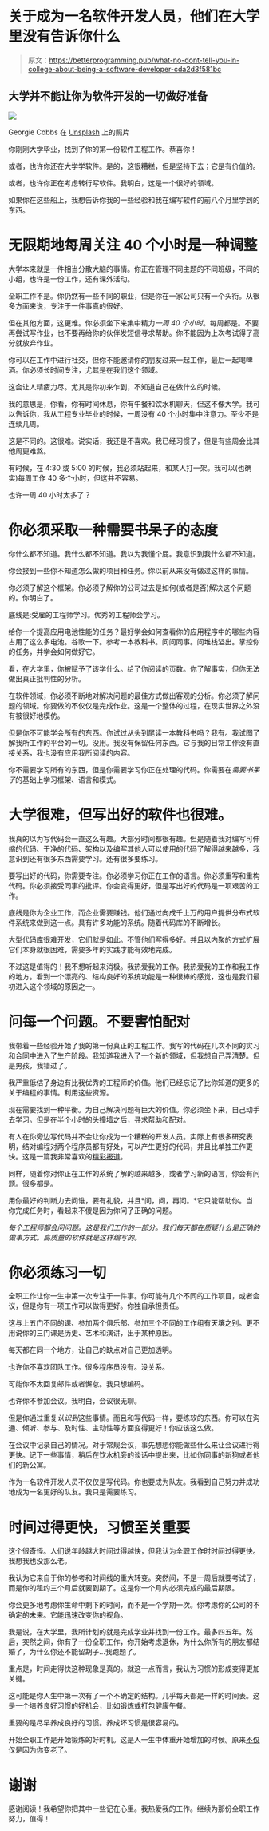 # 关于成为一名软件开发人员，他们在大学里没有告诉你什么

> 原文：<https://betterprogramming.pub/what-no-dont-tell-you-in-college-about-being-a-software-developer-cda2d3f581bc>

## 大学并不能让你为软件开发的一切做好准备

![](img/71f85721a24d7a472c1153f884395fab.png)

Georgie Cobbs 在 [Unsplash](https://unsplash.com/s/photos/office?utm_source=unsplash&utm_medium=referral&utm_content=creditCopyText) 上的照片

你刚刚大学毕业，找到了你的第一份软件工程工作。恭喜你！

或者，也许你还在大学学软件。是的，这很糟糕，但是坚持下去；它是有价值的。

或者，也许你正在考虑转行写软件。我明白，这是一个很好的领域。

如果你在这些船上，我想告诉你我的一些经验和我在编写软件的前八个月里学到的东西。

# 无限期地每周关注 40 个小时是一种调整

大学本来就是一件相当分散大脑的事情。你正在管理不同主题的不同班级，不同的小组，也许是一份工作，还有课外活动。

全职工作不是。你仍然有一些不同的职业，但是你在一家公司只有一个头衔。从很多方面来说，专注于一件事真的很好。

但在其他方面，这更难。你必须坐下来集中精力*一周 40 个小时*。每周都是。不要再尝试写作业，也不要再给你的伙伴发短信寻求帮助。你不能因为上次考试得了高分就放弃作业。

你可以在工作中进行社交，但你不能邀请你的朋友过来一起工作，最后一起喝啤酒。你必须长时间专注，尤其是在我们这个领域。

这会让人精疲力尽。尤其是你初来乍到，不知道自己在做什么的时候。

我的意思是，你看，你有时间休息，你有午餐和饮水机聊天，但这不像大学。我可以告诉你，我从工程专业毕业的时候，一周没有 40 个小时集中注意力。至少不是连续几周。

这是不同的。这很难。说实话，我还是不喜欢。我已经习惯了，但是有些周会比其他周更难熬。

有时候，在 4:30 或 5:00 的时候，我必须站起来，和某人打一架。我可以(也确实)每周工作 40 多个小时，但这并不容易。

也许一周 40 小时太多了？

# 你必须采取一种需要书呆子的态度

你什么都不知道。我什么都不知道。我以为我懂个屁。我意识到我什么都不知道。

你会接到一些你不知道怎么做的项目和任务。你以前从来没有做过这样的事情。

你必须了解这个框架。你必须了解你的公司过去是如何(或者是否)解决这个问题的。你明白了。

底线是:受雇的工程师学习。优秀的工程师会学习。

给你一个提高应用电池性能的任务？最好学会如何查看你的应用程序中的哪些内容占用了这么多电池。谷歌一下。参考一本教科书。问问同事。问堆栈溢出。掌控你的任务，并学会如何做好它。

看，在大学里，你被赋予了该学什么。给了你阅读的页数。你了解事实，但你无法做出真正批判性的分析。

在软件领域，你必须不断地对解决问题的最佳方式做出客观的分析。你必须了解问题的领域。你要做的不仅仅是完成作业。这是一个整体的过程，在现实世界之外没有被很好地模仿。

但是你不可能学会所有的东西。你试过从头到尾读一本教科书吗？我有。我试图了解我所工作的平台的一切。没用。我没有保留任何东西。它与我的日常工作没有直接关系，我也没有应用我所阅读的内容。

你不需要学习所有的东西，但是你需要学习你正在处理的代码。你需要在*需要书呆子*的基础上学习框架、语言和模式。

# 大学很难，但写出好的软件也很难。

我真的以为写代码会一直这么有趣。大部分时间都很有趣。但是随着我对编写可伸缩的代码、干净的代码、架构以及编写其他人可以使用的代码了解得越来越多，我意识到还有很多东西需要学习。还有很多要练习。

要写出好的代码，你需要专注。你必须学习你正在工作的语言。你必须重写和重构代码。你必须接受同事的批评。你会变得更好，但是写出好的代码是一项艰苦的工作。

底线是你为企业工作，而企业需要赚钱。他们通过向成千上万的用户提供分布式软件系统来做到这一点。具有许多功能的系统。随着代码库的不断增长。

大型代码库很难开发，它们就是如此。不管他们写得多好。并且以内聚的方式扩展它们本身就很困难，需要多年的实践才能有效地完成。

不过这是值得的！我不想听起来消极。我热爱我的工作。我热爱我的工作和我工作的地方。看到一个漂亮的、结构良好的系统功能是一种很棒的感觉，这也是我们最初进入这个领域的原因之一。

# 问每一个问题。不要害怕配对

我带着一些经验开始了我的第一份真正的工程工作。我写的代码在几次不同的实习和合同中进入了生产阶段。我知道我进入了一个新的领域，但我想自己弄清楚。但是男孩，我错过了。

我严重低估了身边有比我优秀的工程师的价值。他们已经忘记了比你知道的更多的关于编程的事情。利用这些资源。

现在需要找到一种平衡。为自己解决问题有巨大的价值。你必须坐下来，自己动手去学习。但是在半个小时的头撞墙之后，寻求帮助和配对。

有人在你旁边写代码并不会让你成为一个糟糕的开发人员。实际上有很多研究表明，结对编程对两个程序员都有好处，可以产生更好的代码，并且比单独工作更快。这是一篇我非常喜欢的[精彩报道](https://collaboration.csc.ncsu.edu/laurie/Papers/XPSardinia.PDF)。

同样，随着你对你正在工作的系统了解的越来越多，或者学习新的语言，你会有问题。很多都是。

用你最好的判断力去问谁，要有礼貌，并且*问，问，再问。*它只能帮助你。当你完成任务时，看起来不傻是因为你问了正确的问题。

*每个工程师都会问问题。这是我们工作的一部分。我们每天都在质疑什么是正确的做事方式。高质量的软件就是这样编写的。*

# 你必须练习一切

全职工作让你一生中第一次专注于一件事。你可能有几个不同的工作项目，或者会议，但是你有一项工作可以做得更好。你独自承担责任。

这与上五门不同的课、参加两个俱乐部、参加三个不同的工作组有天壤之别。更不用说你的三门课是历史、艺术和演讲，出于某种原因。

每天都在同一个地方，让自己的缺点对自己更加透明。

也许你不喜欢团队工作。很多程序员没有。没关系。

可能你不太回复邮件或者懈怠。我只想编码。

也许你不参加会议。我明白，会议很无聊。

但是你通过重复*认识到*这些事情。而且和写代码一样，要练软的东西。你可以在沟通、倾听、参与、及时性、主动性等方面变得更好！你应该这么做。

在会议中记录自己的情况。对于常规会议，事先想想你能做些什么来让会议进行得更快。记下一些事情，稍后在饮水机旁的谈话中提出来，比如你同事的新狗或者他们的新公寓。

作为一名软件开发人员不仅仅是写代码。你也要成为队友。我看到自己努力并成功地成为一名更好的队友。我只是需要练习。

# 时间过得更快，习惯至关重要

这个很奇怪。人们说年龄越大时间过得越快，但我认为全职工作时时间过得更快。我想我也没那么老。

我认为它来自于你的参考和时间线的重大转变。突然间，不是一周后就要考试了，而是你的租约三个月后就要到期了。这是你一个月内必须完成的最后期限。

你会更多地考虑你生命中剩下的时间，而不是一个学期一次。你考虑你的公司的不确定的未来。它能迅速改变你的视角。

我是说，在大学里，我所计划的就是完成学业并找到一份工作。最多四五年。然后，突然之间，你有了一份全职工作，你开始考虑退休，为什么你所有的朋友都结婚了，为什么你还不能留胡子…我跑题了。

重点是，时间走得快这种现象是真的。就这一点而言，我认为习惯的形成变得更加关键。

这可能是你人生中第一次有了一个不确定的结构。几乎每天都是一样的时间表。这是一个培养良好习惯的好机会，比如锻炼或打包健康午餐。

重要的是尽早养成良好的习惯。养成坏习惯是很容易的。

开始全职工作是开始锻炼的好时机。这是人一生中体重开始增加的时候。原来[不仅仅是因为你变老了](https://www.independent.co.uk/news/health/weight-gain-obesity-metabolism-overweight-healthy-eating-lifestyle-weightless-exercise-physical-a8089406.html)。

# 谢谢

感谢阅读！我希望你把其中一些记在心里。我热爱我的工作。继续为那份全职工作努力，值得！